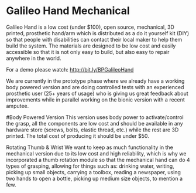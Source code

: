 # Galileo Hand Mechanical
Galileo Hand is a low cost (under $100), open source, mechanical, 3D printed, prosthetic hand/arm which is distributed as a do it yourself kit (DIY) so that people with disabilities can contact their local maker to help them build the system. The materials are designed to be low cost and easily accessible so that it is not only easy to build, but also easy to repair anywhere in the world.

For a demo please watch: http://bit.ly/BPGalileoHand   

We are currently in the prototype phase where we already have a working body powered version and are doing controlled tests with an experienced prosthetic user (25+ years of usage) who is giving us great feedback about improvements while in parallel working on the bionic version with a recent amputee.

#Body Powered Version
This version uses body power to activate/control the grasp, all the components are low cost and should be available in any hardware store (screws, bolts, elastic thread, etc.) while the rest are 3D printed. The total cost of producing it should be under $50.

Rotating Thumb & Wrist 
We want to keep as much functionality in the mechanical version due to its low cost and high reliability, which is why we incorporated a thumb rotation module so that the mechanical hand can do 4 types of grasping, allowing for things such as: drinking water, writing, picking up small objects, carrying a toolbox, reading a newspaper, using two hands to open a bottle, picking up medium size objects, to mention a few. 
